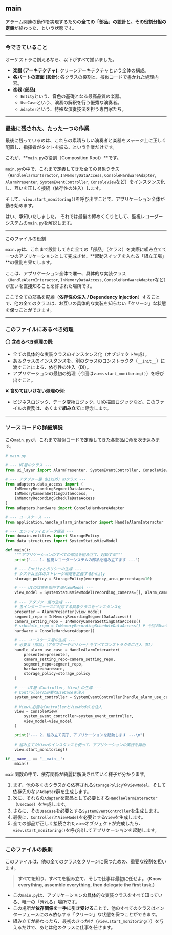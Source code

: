 ## main

アラーム関連の動作を実現するための**全ての「部品」の設計と、その役割分担の定義**が終わった、という状態です。

---
### 今できていること

オーケストラに例えるなら、以下がすべて揃いました。

* **楽譜 (アーキテクチャ)**: クリーンアーキテクチャという全体の構成。
* **各パートの譜面 (設計)**: 各クラスの役割と、擬似コードで書かれた処理内容。
* **楽器 (部品)**:
    * `Entity`という、音色の基礎となる最高品質の楽器。
    * `UseCase`という、演奏の解釈を行う優秀な演奏者。
    * `Adapter`という、特殊な演奏技法を担う専門家たち。

---
### 最後に残された、たった一つの作業

最後に残っているのは、これらの素晴らしい演奏者と楽器をステージ上に正しく配置し、指揮者がタクトを振る、という作業だけです。

これが、**`main.py`の役割（Composition Root）**です。

`main.py`の中で、これまで定義してきた全ての具象クラス（`HandleAlarmInteractor`, `InMemoryDataAccess`, `ConsoleHardwareAdapter`, `AlarmPresenter`, `SystemEventController`, `ConsoleView`など）をインスタンス化し、互いを正しく接続（依存性の注入）します。

そして、`view.start_monitoring()`を呼び出すことで、アプリケーション全体が動き始めます。

はい、承知いたしました。
それでは最後の締めくくりとして、監視レコーダーシステムの`main.py`を解説します。

-----

このファイルの役割

`main.py`は、これまで設計してきた全ての「部品」（クラス）を実際に組み立てて一つのアプリケーションとして完成させ、\*\*起動スイッチを入れる「組立工場」\*\*の役割を果たします。

ここは、アプリケーション全体で**唯一**、具体的な実装クラス（`HandleAlarmInteractor`, `InMemoryDataAccess`, `ConsoleHardwareAdapter`など）が互いを直接知ることを許された場所です。

ここで全ての部品を配線（**依存性の注入 / Dependency Injection**）することで、他の全てのクラスは、お互いの具体的な実装を知らない「クリーン」な状態を保つことができます。

-----

### このファイルにあるべき処理

⭕️ **含めるべき処理の例:**

  * 全ての具体的な実装クラスのインスタンス化（オブジェクト生成）。
  * あるクラスのインスタンスを、別のクラスのコンストラクタ（`__init__`）に渡すことによる、依存性の注入（DI）。
  * アプリケーションの最初の処理（今回は`view.start_monitoring()`）を呼び出すこと。

❌ **含めてはいけない処理の例:**

  * ビジネスロジック、データ変換ロジック、UIの描画ロジックなど。このファイルの責務は、あくまで**組み立て**に専念します。

-----

### ソースコードの詳細解説

この`main.py`が、これまで擬似コードで定義してきた各部品に命を吹き込みます。

```python
# main.py

# --- UI層のクラス ---
from ui_layer import AlarmPresenter, SystemEventController, ConsoleView

# --- アダプター層（UI以外）のクラス ---
from adapters.data_access import (
    InMemoryRecordingSegmentDataAccess,
    InMemoryCameraSettingDataAccess,
    InMemoryRecordingScheduleDataAccess
)
from adapters.hardware import ConsoleHardwareAdapter

# --- ユースケース ---
from application.handle_alarm_interactor import HandleAlarmInteractor

# --- エンティティとデータ構造 ---
from domain.entities import StoragePolicy
from data_structures import SystemStatusViewModel

def main():
    """アプリケーションのすべての部品を組み立て、起動する"""
    print("--- 1. 監視レコーダーシステムの部品を組み立てます ---")

    # --- Entityとポリシーの生成 ---
    # システム全体のストレージ戦略を定義するEntity
    storage_policy = StoragePolicy(emergency_area_percentage=10)

    # --- UIの状態を保持するViewModel ---
    view_model = SystemStatusViewModel(recording_cameras=[], alarm_cameras=[])
    
    # --- アダプター層の生成 ---
    # 各インターフェースに対応する具象クラスをインスタンス化
    presenter = AlarmPresenter(view_model)
    segment_repo = InMemoryRecordingSegmentDataAccess()
    camera_setting_repo = InMemoryCameraSettingDataAccess()
    # schedule_repo = InMemoryRecordingScheduleDataAccess() # 今回のUseCaseでは未使用
    hardware = ConsoleHardwareAdapter()

    # --- ユースケース層の生成 ---
    # 必要な「部品」（アダプターやポリシー）をすべてコンストラクタに注入（DI）
    handle_alarm_use_case = HandleAlarmInteractor(
        presenter=presenter,
        camera_setting_repo=camera_setting_repo,
        segment_repo=segment_repo,
        hardware=hardware,
        storage_policy=storage_policy
    )

    # --- UI層（Controller, View）の生成 ---
    # Controllerに必要なUseCaseを注入
    system_event_controller = SystemEventController(handle_alarm_use_case)
    
    # Viewに必要なControllerとViewModelを注入
    view = ConsoleView(
        system_event_controller=system_event_controller,
        view_model=view_model
    )

    print("--- 2. 組み立て完了、アプリケーションを起動します ---\n")
    
    # 組み立てたViewのインスタンスを使って、アプリケーションの実行を開始
    view.start_monitoring()

if __name__ == "__main__":
    main()
```

`main`関数の中で、依存関係が綺麗に解決されていく様子が分かります。

1.  まず、他の多くのクラスから依存される`StoragePolicy`や`ViewModel`、そして依存先のない`Adapter`群を生成します。
2.  次に、それらの`Adapter`を部品として必要とする`HandleAlarmInteractor`（`UseCase`）を生成します。
3.  さらに、その`UseCase`を必要とする`SystemEventController`を生成します。
4.  最後に、`Controller`と`ViewModel`を必要とする`View`を生成します。
5.  全ての部品が正しく接続された`view`オブジェクトが完成したら、`view.start_monitoring()`を呼び出してアプリケーションを起動します。

-----

### このファイルの鉄則

このファイルは、他の全てのクラスをクリーンに保つための、重要な役割を担います。

> **すべてを知り、すべてを組み立て、そして仕事は最初に任せよ。 (Know everything, assemble everything, then delegate the first task.)**

  * この`main.py`は、アプリケーションの具体的な実装クラスをすべて知っている、唯一の「汚れる」場所です。
  * この場所が**依存関係を一手に引き受ける**ことで、他のすべてのクラスはインターフェースにのみ依存する「クリーン」な状態を保つことができます。
  * 組み立てが終わったら、最初のきっかけ（`view.start_monitoring()`）を与えるだけで、あとは他のクラスに仕事を任せます。

